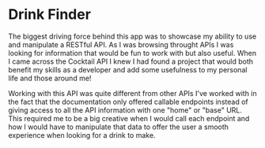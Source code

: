 #  Drink Finder

The biggest driving force behind this app was to showcase my ability to use and manipulate a RESTful API. As I was browsing throught APIs I was looking for information that would be fun to work with but also useful. When I came across the Cocktail API I knew I had found a project that would both benefit my skills as a developer and add some usefulness to my personal life and those around me!



Working with this API was quite different from other APIs I've worked with in the fact that the documentation only offered callable endpoints instead of giving access to all the API information with one "home" or "base" URL. This required me to be a big creative when I would call each endpoint and how I would have to manipulate that data to offer the user a smooth experience when looking for a drink to make.
